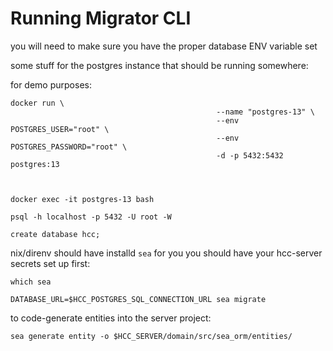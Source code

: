 # Running Migrator CLI

you will need to make sure you have the proper database ENV variable set

some stuff for the postgres instance that should be running somewhere:

for demo purposes:

```
docker run \
                                              --name "postgres-13" \
                                              --env POSTGRES_USER="root" \
                                              --env POSTGRES_PASSWORD="root" \
                                              -d -p 5432:5432 postgres:13    
                                                                                            
                                                                                                                                                                                        

docker exec -it postgres-13 bash

psql -h localhost -p 5432 -U root -W

create database hcc;

```

nix/direnv should have installd `sea` for you
you should have your hcc-server secrets set up first:

`which sea`

`DATABASE_URL=$HCC_POSTGRES_SQL_CONNECTION_URL sea migrate`

to code-generate entities into the server project:

`sea generate entity -o $HCC_SERVER/domain/src/sea_orm/entities/`
